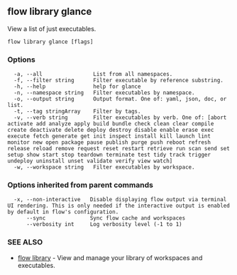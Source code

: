 ## flow library glance

View a list of just executables.

```
flow library glance [flags]
```

### Options

```
  -a, --all                List from all namespaces.
  -f, --filter string      Filter executable by reference substring.
  -h, --help               help for glance
  -n, --namespace string   Filter executables by namespace.
  -o, --output string      Output format. One of: yaml, json, doc, or list.
  -t, --tag stringArray    Filter by tags.
  -v, --verb string        Filter executables by verb. One of: [abort activate add analyze apply build bundle check clean clear compile create deactivate delete deploy destroy disable enable erase exec execute fetch generate get init inspect install kill launch lint monitor new open package pause publish purge push reboot refresh release reload remove request reset restart retrieve run scan send set setup show start stop teardown terminate test tidy track trigger undeploy uninstall unset validate verify view watch]
  -w, --workspace string   Filter executables by workspace.
```

### Options inherited from parent commands

```
  -x, --non-interactive   Disable displaying flow output via terminal UI rendering. This is only needed if the interactive output is enabled by default in flow's configuration.
      --sync              Sync flow cache and workspaces
      --verbosity int     Log verbosity level (-1 to 1)
```

### SEE ALSO

* [flow library](flow_library.md)	 - View and manage your library of workspaces and executables.

